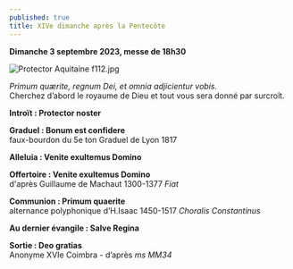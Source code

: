 ```yaml
---
published: true
title: XIVe dimanche après la Pentecôte
---
```

**Dimanche 3 septembre 2023, messe de 18h30**

![Protector Aquitaine f112.jpg]({{site.baseurl}}/images/Protector%20Aquitaine%20f112.jpg)

*Primum quærite, regnum Dei, et omnia adjicientur vobis.*  
Cherchez d’abord le royaume de Dieu et tout vous sera donné par surcroît.

**Introït : Protector noster**

**Graduel : Bonum est confidere**  
faux-bourdon du 5e ton Graduel de Lyon 1817

**Alleluia : Venite exultemus Domino**

**Offertoire : Venite exultemus Domino**  
d'après Guillaume de Machaut 1300-1377 *Fiat*

**Communion : Primum quaerite**  
alternance polyphonique d’H.Isaac 1450-1517 *Choralis Constantinus*

**Au dernier évangile : Salve Regina**

**Sortie : Deo gratias**  
Anonyme XVIe Coimbra - d’après *ms MM34*
